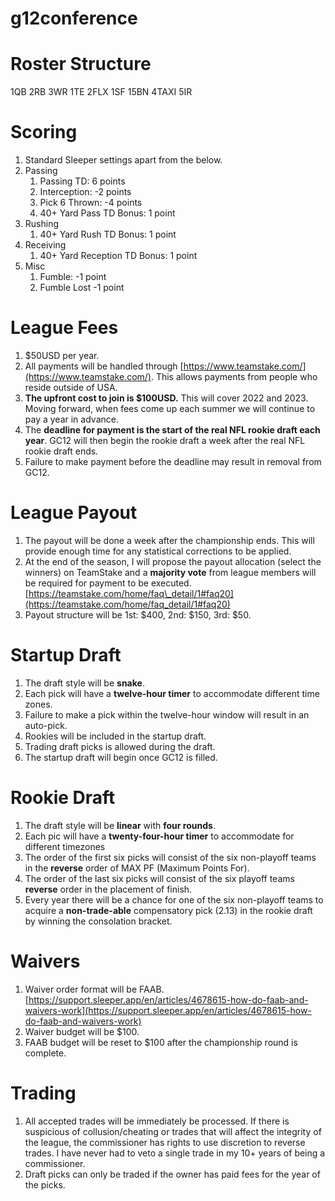 # g12conference

# Roster Structure
1QB 2RB 3WR 1TE 2FLX 1SF 15BN 4TAXI 5IR

# Scoring

1. Standard Sleeper settings apart from the below.
2. Passing
    1. Passing TD: 6 points
    2. Interception: -2 points
    3. Pick 6 Thrown: -4 points
    4. 40+ Yard Pass TD Bonus: 1 point
3. Rushing
    1. 40+ Yard Rush TD Bonus: 1 point
4. Receiving
    1. 40+ Yard Reception TD Bonus: 1 point
5. Misc
    1. Fumble: -1 point
    2. Fumble Lost -1 point

# League Fees

1. $50USD per year.
2. All payments will be handled through [https://www.teamstake.com/](https://www.teamstake.com/). This allows payments from people who reside outside of USA.
3. **The upfront cost to join is $100USD.** This will cover 2022 and 2023. Moving forward, when fees come up each summer we will continue to pay a year in advance.
4. The **deadline for payment is the start of the real NFL rookie draft each year**. GC12 will then begin the rookie draft a week after the real NFL rookie draft ends.
5. Failure to make payment before the deadline may result in removal from GC12.

# League Payout

1. The payout will be done a week after the championship ends. This will provide enough time for any statistical corrections to be applied.
2. At the end of the season, I will propose the payout allocation (select the winners) on TeamStake and a **majority vote** from league members will be required for payment to be executed. [https://teamstake.com/home/faq\_detail/1#faq20](https://teamstake.com/home/faq_detail/1#faq20)
3. Payout structure will be 1st: $400, 2nd: $150, 3rd: $50.

# Startup Draft

1. The draft style will be **snake**.
2. Each pick will have a **twelve-hour timer** to accommodate different time zones.
3. Failure to make a pick within the twelve-hour window will result in an auto-pick.
4. Rookies will be included in the startup draft.
5. Trading draft picks is allowed during the draft.
6. The startup draft will begin once GC12 is filled.

# Rookie Draft

1. The draft style will be **linear** with **four rounds**.
2. Each pic will have a **twenty-four-hour timer** to accommodate for different timezones
3. The order of the first six picks will consist of the six non-playoff teams in the **reverse** order of MAX PF (Maximum Points For).
4. The order of the last six picks will consist of the six playoff teams **reverse** order in the placement of finish.
5. Every year there will be a chance for one of the six non-playoff teams to acquire a **non-trade-able** compensatory pick (2.13) in the rookie draft by winning the consolation bracket.

# Waivers

1. Waiver order format will be FAAB. [https://support.sleeper.app/en/articles/4678615-how-do-faab-and-waivers-work](https://support.sleeper.app/en/articles/4678615-how-do-faab-and-waivers-work)
2. Waiver budget will be $100.
3. FAAB budget will be reset to $100 after the championship round is complete.

# Trading

1. All accepted trades will be immediately be processed. If there is suspicious of collusion/cheating or trades that will affect the integrity of the league, the commissioner has rights to use discretion to reverse trades. I have never had to veto a single trade in my 10+ years of being a commissioner.
2. Draft picks can only be traded if the owner has paid fees for the year of the picks.